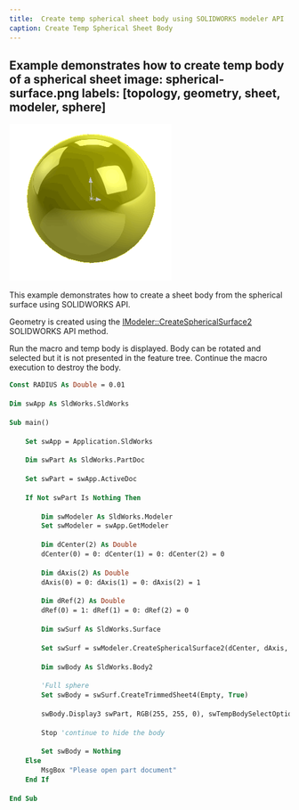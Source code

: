 ```yaml
---
title:  Create temp spherical sheet body using SOLIDWORKS modeler API
caption: Create Temp Spherical Sheet Body
---
```

 Example demonstrates how to create temp body of a spherical sheet
image: spherical-surface.png
labels: [topology, geometry, sheet, modeler, sphere]
---
![Spherical sheet body](spherical-surface.png)

This example demonstrates how to create a sheet body from the spherical surface using SOLIDWORKS API.

Geometry is created using the [IModeler::CreateSphericalSurface2](https://help.solidworks.com/2018/english/api/sldworksapi/solidworks.interop.sldworks~solidworks.interop.sldworks.imodeler~createsphericalsurface2.html) SOLIDWORKS API method.

Run the macro and temp body is displayed. Body can be rotated and selected but it is not presented in the feature tree. Continue the macro execution to destroy the body.

~~~ vb
Const RADIUS As Double = 0.01

Dim swApp As SldWorks.SldWorks

Sub main()

    Set swApp = Application.SldWorks
    
    Dim swPart As SldWorks.PartDoc
    
    Set swPart = swApp.ActiveDoc
    
    If Not swPart Is Nothing Then
    
        Dim swModeler As SldWorks.Modeler
        Set swModeler = swApp.GetModeler
        
        Dim dCenter(2) As Double
        dCenter(0) = 0: dCenter(1) = 0: dCenter(2) = 0
        
        Dim dAxis(2) As Double
        dAxis(0) = 0: dAxis(1) = 0: dAxis(2) = 1
        
        Dim dRef(2) As Double
        dRef(0) = 1: dRef(1) = 0: dRef(2) = 0
        
        Dim swSurf As SldWorks.Surface
        
        Set swSurf = swModeler.CreateSphericalSurface2(dCenter, dAxis, dRef, RADIUS)
                
        Dim swBody As SldWorks.Body2
        
        'Full sphere
        Set swBody = swSurf.CreateTrimmedSheet4(Empty, True)
        
        swBody.Display3 swPart, RGB(255, 255, 0), swTempBodySelectOptions_e.swTempBodySelectable
        
        Stop 'continue to hide the body
        
        Set swBody = Nothing
    Else
        MsgBox "Please open part document"
    End If
	
End Sub
~~~


